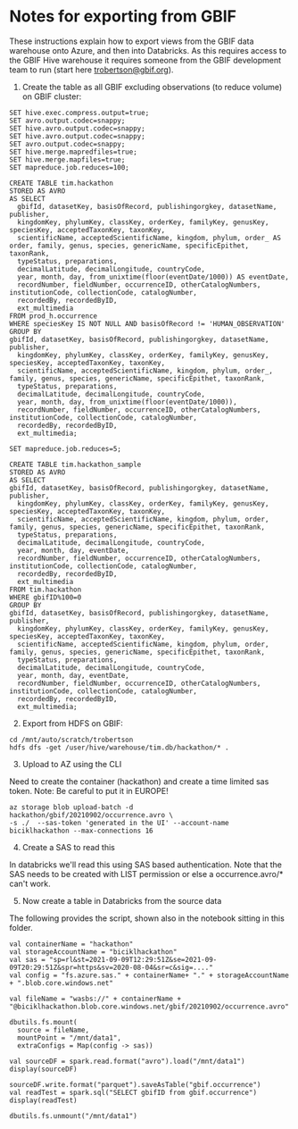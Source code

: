 # Notes for exporting from GBIF

These instructions explain how to export views from the GBIF data warehouse onto Azure, and then into Databricks.
As this requires access to the GBIF Hive warehouse it requires someone from the GBIF development team to run (start here trobertson@gbif.org).  

1. Create the table as all GBIF excluding observations (to reduce volume) on GBIF cluster:

```
SET hive.exec.compress.output=true; 
SET avro.output.codec=snappy;
SET hive.avro.output.codec=snappy;
SET hive.avro.output.codec=snappy;
SET avro.output.codec=snappy;
SET hive.merge.mapredfiles=true;
SET hive.merge.mapfiles=true;
SET mapreduce.job.reduces=100;
 
CREATE TABLE tim.hackathon 
STORED AS AVRO
AS SELECT
  gbifId, datasetKey, basisOfRecord, publishingorgkey, datasetName, publisher,
  kingdomKey, phylumKey, classKey, orderKey, familyKey, genusKey, speciesKey, acceptedTaxonKey, taxonKey,
  scientificName, acceptedScientificName, kingdom, phylum, order_ AS order, family, genus, species, genericName, specificEpithet, taxonRank,
  typeStatus, preparations,
  decimalLatitude, decimalLongitude, countryCode,
  year, month, day, from_unixtime(floor(eventDate/1000)) AS eventDate,
  recordNumber, fieldNumber, occurrenceID, otherCatalogNumbers, institutionCode, collectionCode, catalogNumber,
  recordedBy, recordedByID,
  ext_multimedia
FROM prod_h.occurrence
WHERE speciesKey IS NOT NULL AND basisOfRecord != 'HUMAN_OBSERVATION'
GROUP BY 
gbifId, datasetKey, basisOfRecord, publishingorgkey, datasetName, publisher,
  kingdomKey, phylumKey, classKey, orderKey, familyKey, genusKey, speciesKey, acceptedTaxonKey, taxonKey,
  scientificName, acceptedScientificName, kingdom, phylum, order_, family, genus, species, genericName, specificEpithet, taxonRank,
  typeStatus, preparations,
  decimalLatitude, decimalLongitude, countryCode,
  year, month, day, from_unixtime(floor(eventDate/1000)),
  recordNumber, fieldNumber, occurrenceID, otherCatalogNumbers, institutionCode, collectionCode, catalogNumber,
  recordedBy, recordedByID,
  ext_multimedia;

SET mapreduce.job.reduces=5;

CREATE TABLE tim.hackathon_sample 
STORED AS AVRO
AS SELECT 
gbifId, datasetKey, basisOfRecord, publishingorgkey, datasetName, publisher,
  kingdomKey, phylumKey, classKey, orderKey, familyKey, genusKey, speciesKey, acceptedTaxonKey, taxonKey,
  scientificName, acceptedScientificName, kingdom, phylum, order, family, genus, species, genericName, specificEpithet, taxonRank,
  typeStatus, preparations,
  decimalLatitude, decimalLongitude, countryCode,
  year, month, day, eventDate,
  recordNumber, fieldNumber, occurrenceID, otherCatalogNumbers, institutionCode, collectionCode, catalogNumber,
  recordedBy, recordedByID,
  ext_multimedia
FROM tim.hackathon
WHERE gbifID%100=0
GROUP BY 
gbifId, datasetKey, basisOfRecord, publishingorgkey, datasetName, publisher,
  kingdomKey, phylumKey, classKey, orderKey, familyKey, genusKey, speciesKey, acceptedTaxonKey, taxonKey,
  scientificName, acceptedScientificName, kingdom, phylum, order, family, genus, species, genericName, specificEpithet, taxonRank,
  typeStatus, preparations,
  decimalLatitude, decimalLongitude, countryCode,
  year, month, day, eventDate,
  recordNumber, fieldNumber, occurrenceID, otherCatalogNumbers, institutionCode, collectionCode, catalogNumber,
  recordedBy, recordedByID,
  ext_multimedia;
```
2. Export from HDFS on GBIF:

```
cd /mnt/auto/scratch/trobertson
hdfs dfs -get /user/hive/warehouse/tim.db/hackathon/* .
```

3. Upload to AZ using the CLI

Need to create the container (hackathon) and create a time limited sas token.
Note: Be careful to put it in EUROPE!

```
az storage blob upload-batch -d hackathon/gbif/20210902/occurrence.avro \
-s ./  --sas-token 'generated in the UI' --account-name biciklhackathon --max-connections 16
```

4. Create a SAS to read this

In databricks we'll read this using SAS based authentication. Note that the SAS needs to be created with LIST permission or else a occurrence.avro/* can't work.

5. Now create a table in Databricks from the source data

The following provides the script, shown also in the notebook sitting in this folder.

```
val containerName = "hackathon"
val storageAccountName = "biciklhackathon"
val sas = "sp=rl&st=2021-09-09T12:29:51Z&se=2021-09-09T20:29:51Z&spr=https&sv=2020-08-04&sr=c&sig=...." 
val config = "fs.azure.sas." + containerName+ "." + storageAccountName + ".blob.core.windows.net"

val fileName = "wasbs://" + containerName + "@biciklhackathon.blob.core.windows.net/gbif/20210902/occurrence.avro"

dbutils.fs.mount(
  source = fileName,
  mountPoint = "/mnt/data1",
  extraConfigs = Map(config -> sas))

val sourceDF = spark.read.format("avro").load("/mnt/data1")
display(sourceDF)

sourceDF.write.format("parquet").saveAsTable("gbif.occurrence")
val readTest = spark.sql("SELECT gbifID from gbif.occurrence")
display(readTest)

dbutils.fs.unmount("/mnt/data1")
```